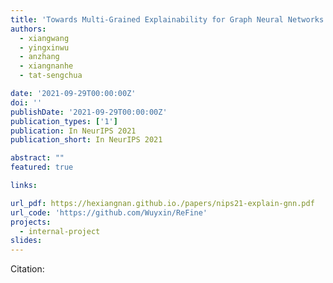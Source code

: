 ```yaml
---
title: 'Towards Multi-Grained Explainability for Graph Neural Networks'
authors:
  - xiangwang
  - yingxinwu
  - anzhang
  - xiangnanhe
  - tat-sengchua

date: '2021-09-29T00:00:00Z'
doi: ''
publishDate: '2021-09-29T00:00:00Z'
publication_types: ['1']
publication: In NeurIPS 2021 
publication_short: In NeurIPS 2021 

abstract: ""
featured: true

links:

url_pdf: https://hexiangnan.github.io./papers/nips21-explain-gnn.pdf
url_code: 'https://github.com/Wuyxin/ReFine'
projects:
  - internal-project
slides:
---
```




Citation:
